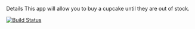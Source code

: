 

Details
    This app will allow you to buy a cupcake until they are out of stock.


[![Build Status](https://travis-ci.com/lrondenet/Inventory.svg?branch=master)](https://travis-ci.com/lrondenet/Inventory)